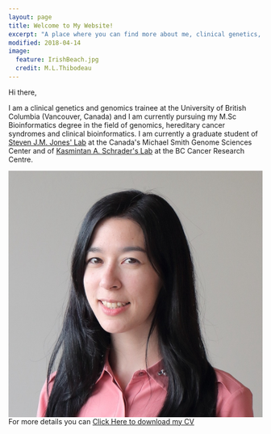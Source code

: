 ```yaml
---
layout: page
title: Welcome to My Website!
excerpt: "A place where you can find more about me, clinical genetics, genomics and bioinformatics"
modified: 2018-04-14
image:
  feature: IrishBeach.jpg
  credit: M.L.Thibodeau
---
```


Hi there,

I am a clinical genetics and genomics trainee at the University of British Columbia (Vancouver, Canada) and I am currently pursuing my M.Sc Bioinformatics degree in the field of genomics, hereditary cancer syndromes and clinical bioinformatics. I am currently a graduate student of [Steven J.M. Jones' Lab](http://www.bcgsc.ca/faculty/sjones) at the Canada's Michael Smith Genome Sciences Center and of [Kasmintan A. Schrader's Lab](http://molonc.bccrc.ca/schrader-lab/) at the BC Cancer Research Centre.  

<img src="../images/MyLinhThibodeau.jpg" alt="Avatar" align="left">

For more details you can [Click Here to download my CV ](https://github.com/mylinhthibodeau/CurriculumVitae/blob/master/CCV-My_LinhThibodeau-CIHR_Academic.pdf)
